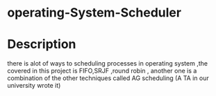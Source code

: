 # operating-System-Scheduler
# Description 
there is alot of ways to scheduling processes in operating system ,the covered in this project is FIFO,SRJF ,round robin , another one is a combination of the other techniques called AG scheduling (A TA in our university wrote it)
